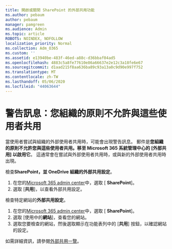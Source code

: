 ```yaml
---
title: 開啟或關閉 SharePoint 的外部共用功能
ms.author: pebaum
author: pebaum
manager: pamgreen
ms.audience: Admin
ms.topic: article
ROBOTS: NOINDEX, NOFOLLOW
localization_priority: Normal
ms.collection: Adm_O365
ms.custom: ''
ms.assetid: e13940be-483f-46ed-a88c-d36bbaf04ad5
ms.openlocfilehash: 4883c5a8fe77610e86a66637e2e12c3a18fe6e67
ms.sourcegitcommit: d1aad215f8aa636ba89c93a13a0c9d90e997f752
ms.translationtype: MT
ms.contentlocale: zh-TW
ms.lasthandoff: 05/06/2020
ms.locfileid: "44063644"
---
```

# <a name="warning-message-your-organizations-policies-dont-allow-you-to-share-with-these-users"></a>警告訊息：您組織的原則不允許與這些使用者共用

當使用者嘗試與組織的外部使用者共用時，可能會出現警告訊息。 郵件是**您組織的原則不允許您與這些使用者共用。移至 Microsoft 365 系統管理中心的 [外部共用] 以啟用它**。 這通常會在嘗試與外部使用者共用時，或與新的外部使用者共用時出現。

檢查**SharePoint，並 OneDrive 組織的外部共用設定**。

1. 在您的[Microsoft 365 admin center](https://admin.microsoft.com/AdminPortal/Home#/homepage">https://admin.microsoft.com/)中，選取 [ **SharePoint**]。
3. 選取 [**共用**]，以查看外部共用設定。

檢查特定網站的**外部共用設定**。

1. 在您的[Microsoft 365 admin center](https://admin.microsoft.com/AdminPortal/Home#/homepage">https://admin.microsoft.com/)中，選取 [ **SharePoint**]。
2. 選取 [使用中的**網站**]，查看您的網站。
3. 選取您要檢查的網站，然後選取顯示在功能表列中的 [**共用**] 按鈕，以確認網站的設定。

如需詳細資訊，請參閱[外部共用一覽](https://docs.microsoft.com/sharepoint/external-sharing-overview)。